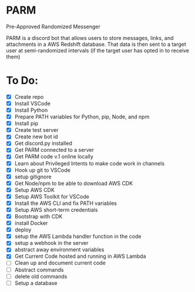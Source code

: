 # PARM
Pre-Approved Randomized Messenger

PARM is a discord bot that allows users to store messages, links, and attachments in a AWS Redshift database.
That data is then sent to a target user at semi-randomized intervals (if the target user has opted in to receive them)

# To Do:
- [X] Create repo
- [X] Install VSCode
- [X] Install Python
- [X] Prepare PATH variables for Python, pip, Node, and npm
- [X] Install pip
- [X] Create test server
- [X] Create new bot id
- [X] Get discord.py installed
- [X] Get PARM connected to a server
- [X] Get PARM code v.1 online locally
- [X] Learn about Privileged Intents to make code work in channels
- [X] Hook up git to VSCode
- [X] setup gitignore
- [X] Get Node/npm to be able to download AWS CDK
- [X] Setup AWS CDK
- [X] Setup AWS Toolkit for VSCode
- [X] Install the AWS CLI and fix PATH variables
- [X] Setup AWS short-term credentials
- [X] Bootstrap with CDK
- [X] install Docker
- [X] deploy
- [X] setup the AWS Lambda handler function in the code
- [X] setup a webhook in the server
- [X] abstract away environment variables
- [X] Get Current Code hosted and running in AWS Lambda
- [ ] Clean up and document current code
- [ ] Abstract commands
- [ ] delete old commands
- [ ] Setup a database
